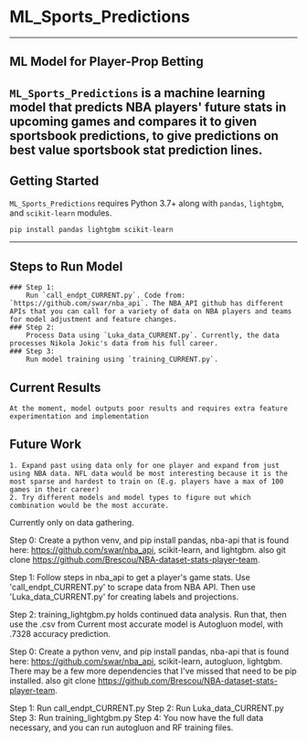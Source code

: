# ML_Sports_Predictions
---
## ML Model for Player-Prop Betting

`ML_Sports_Predictions` is a machine learning model that predicts NBA players' future stats in upcoming games and compares it to given sportsbook predictions, to give predictions on best value sportsbook stat prediction lines.
---
## Getting Started
`ML_Sports_Predictions` requires Python 3.7+ along with `pandas`, `lightgbm`, and `scikit-learn` modules.

```Python
pip install pandas lightgbm scikit-learn
```
---
## Steps to Run Model
    ### Step 1:
        Run `call_endpt_CURRENT.py`. Code from: `https://github.com/swar/nba_api`. The NBA_API github has different APIs that you can call for a variety of data on NBA players and teams for model adjustment and feature changes.
    ### Step 2: 
        Process Data using `Luka_data_CURRENT.py`. Currently, the data processes Nikola Jokic's data from his full career. 
    ### Step 3:
        Run model training using `training_CURRENT.py`. 

## Current Results
    At the moment, model outputs poor results and requires extra feature experimentation and implementation

## Future Work
    1. Expand past using data only for one player and expand from just using NBA data. NFL data would be most interesting because it is the most sparse and hardest to train on (E.g. players have a max of 100 games in their career)
    2. Try different models and model types to figure out which combination would be the most accurate.






Currently only on data gathering.

Step 0: Create a python venv, and pip install pandas, nba-api that is found here: https://github.com/swar/nba_api, scikit-learn, and lightgbm. also git clone https://github.com/Brescou/NBA-dataset-stats-player-team.

Step 1: Follow steps in nba_api to get a player's game stats. Use 'call_endpt_CURRENT.py' to scrape data from NBA API. Then use 'Luka_data_CURRENT.py' for creating labels and projections.

Step 2: training_lightgbm.py holds continued data analysis. Run that, then use the .csv from Current most accurate model is Autogluon model, with .7328 accuracy prediction.


Step 0: Create a python venv, and pip install pandas, nba-api that is found here: https://github.com/swar/nba_api, scikit-learn, autogluon, lightgbm. There may be a few more dependencies that I've missed that need to be pip installed. also git clone https://github.com/Brescou/NBA-dataset-stats-player-team.

Step 1: Run call_endpt_CURRENT.py
Step 2: Run Luka_data_CURRENT.py
Step 3: Run training_lightgbm.py
Step 4: You now have the full data necessary, and you can run autogluon and RF training files.